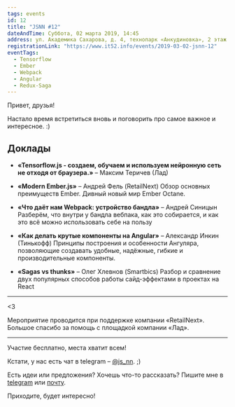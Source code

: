 ```yaml
---
tags: events
id: 12
title: "JSNN #12"
dateAndTime: Суббота, 02 марта 2019, 14:45
address: ул. Академика Сахарова, д. 4, технопарк «Анкудиновка», 2 этаж
registrationLink: "https://www.it52.info/events/2019-03-02-jsnn-12"
eventTags:
  - Tensorflow
  - Ember
  - Webpack
  - Angular
  - Redux-Saga
---
```


Привет, друзья!

Настало время встретиться вновь и поговорить про самое важное и интересное. :) 

## Доклады

- **«Tensorflow.js - создаем, обучаем и используем нейронную сеть не отходя от браузера.»** – Максим Теричев (Лад)

- **«Modern Ember.js»** – Андрей Фель (RetailNext)
  Обзор основных преимуществ Ember. Дивный новый мир Ember Octane.
  
- **«Что даёт нам Webpack: устройство бандла»** – Андрей Синицын
  Разберём, что внутри у бандла вебпака, как это собирается, и как это всё можно использовать себе на пользу
  
- **«Как делать крутые компоненты на Angular»** – Александр Инкин (Тинькофф)
  Принципы построения и особенности Ангуляра, позволяющие создавать удобные, надёжные, гибкие и производительные компоненты.
  
- **«Sagas vs thunks»** – Олег Хлевнов (Smartbics)
  Разбор и сравнение двух популярных способов работы сайд-эффектами в проектах на React

----

<3 

Мероприятие проводится при поддержке компании «RetailNext».
Большое спасибо за помощь с площадкой компании «Лад».

----

Участие бесплатно, места хватит всем!

Кстати, у нас есть чат в telegram – [@js_nn](https://tele.click/js_nn). ;)

Есть идеи или предложения? Хочешь что-то рассказать?
Пишите мне в [telegram](https://t.me/r3nya) или [почту](mailto:me@r3nya.ru).

Приходите, будет интересно!
